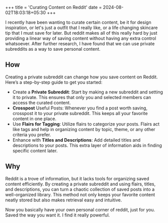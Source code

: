 +++
title = 'Curating Content on Reddit'
date = 2024-08-02T18:03:18+05:30
+++

I recently have been wanting to curate certain content, be it for design inspiration, or let's just a outfit that I really like, or a life changing skincare tip that I must save for later. But reddit makes all of this really hard by just providing a linear way of saving content without having any extra control whatsoever. After further research, I have found that we can use private subreddits as a way to save personal content.

## How

Creating a private subreddit can change how you save content on Reddit. Here’s a step-by-step guide to get you started:

- Create a **Private Subreddit**: Start by making a new subreddit and setting it to private. This ensures that only you and selected members can access the curated content.
- **Crosspost** Useful Posts: Whenever you find a post worth saving, crosspost it to your private subreddit. This keeps all your favorite content in one place.
- Use **Flairs for Tagging**: Utilize flairs to categorize your posts. Flairs act like tags and help in organizing content by topic, theme, or any other criteria you prefer.
- Enhance with **Titles and Descriptions**: Add detailed titles and descriptions to your posts. This extra layer of information aids in finding specific content later.

## Why

Reddit is a trove of information, but it lacks tools for organizing saved content efficiently. By creating a private subreddit and using flairs, titles, and descriptions, you can turn a chaotic collection of saved posts into a well-organized library. This method not only keeps your favorite content neatly stored but also makes retrieval easy and intuitive.

Now you basically have your own personal corner of reddit, just for you. Saved the way you want it. I find it really powerful.